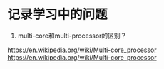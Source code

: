 # 记录学习中的问题

1. multi-core和multi-processor的区别？

<https://en.wikipedia.org/wiki/Multi-core_processor>
<https://en.wikipedia.org/wiki/Multi-core_processor>

